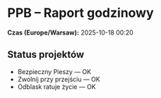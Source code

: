 # PPB – Raport godzinowy
**Czas (Europe/Warsaw):** 2025-10-18 00:20

## Status projektów
- Bezpieczny Pieszy — OK
- Zwolnij przy przejściu — OK
- Odblask ratuje życie — OK

